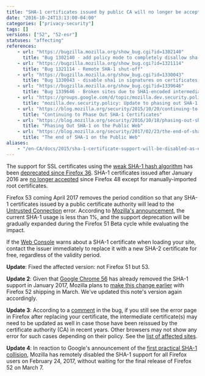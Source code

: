 ```yaml
---
title: "SHA-1 certificates issued by public CA will no longer be accepted"
date: "2016-10-24T13:13:00-04:00"
categories: ["privacy-security"]
tags: []
versions: ["52", "52-esr"]
statuses: "affecting"
references:
    - url: "https://bugzilla.mozilla.org/show_bug.cgi?id=1302140"
      title: "Bug 1302140 - add policy mode to completely disallow sha-1 signature except for certificates issued by non-built-in roots"
    - url: "https://bugzilla.mozilla.org/show_bug.cgi?id=1321114"
      title: "Bug 1321114 - Remote SHA-1 shut-off"
    - url: "https://bugzilla.mozilla.org/show_bug.cgi?id=1330043"
      title: "Bug 1330043 - disable sha1 in signatures on certificates issued by publicly-trusted roots"
    - url: "https://bugzilla.mozilla.org/show_bug.cgi?id=1339646"
      title: "Bug 1339646 - Broken sites due to SHA1-encoded intermediate certs"
    - url: "https://groups.google.com/d/topic/mozilla.dev.security.policy/wXvLQ26JyOA/discussion"
      title: "mozilla.dev.security.policy: Update to phasing out SHA-1 Certs"
    - url: "https://blog.mozilla.org/security/2015/10/20/continuing-to-phase-out-sha-1-certificates/"
      title: "Continuing to Phase Out SHA-1 Certificates"
    - url: "https://blog.mozilla.org/security/2016/10/18/phasing-out-sha-1-on-the-public-web/"
      title: "Phasing Out SHA-1 on the Public Web"
    - url: "https://blog.mozilla.org/security/2017/02/23/the-end-of-sha-1-on-the-public-web/"
      title: "The end of SHA-1 on the Public Web"
aliases:
    - "/en-CA/docs/2015/sha-1-certificate-support-will-be-disabled-as-early-as-july-2016/"
---
```

The support for SSL certificates using the [weak SHA-1 hash algorithm](https://developer.mozilla.org/docs/Web/Security/Weak_Signature_Algorithm) has been [deprecated since Firefox 36](https://www.fxsitecompat.dev/en-CA/docs/2014/sha-1-support-has-been-deprecated/). SHA-1 certificates issued after <time datetime="2016-01">January 2016</time> are [no longer accepted](https://www.fxsitecompat.dev/en-CA/docs/2015/sha-1-based-certificates-with-validity-period-from-2016-will-not-be-validated/) since Firefox 48 except for manually-imported root certificates.

Firefox 53 coming <time datetime="2017-04">April 2017</time> removes the period condition so that any SHA-1 certificates issued by a public certificate authority will lead to the [Untrusted Connection](https://support.mozilla.org/kb/connection-untrusted-error-message) error. According to [Mozilla's announcement](https://blog.mozilla.org/security/2016/10/18/phasing-out-sha-1-on-the-public-web/), the current SHA-1 usage is less than 1%, and the support deprecation will be gradually expanded during the Firefox 51 Beta cycle while evaluating the impact.

If the [Web Console](https://developer.mozilla.org/docs/Tools/Web_Console) warns about a SHA-1 certificate when loading your site, contact the issuer immediately to replace it with a new SHA-2 certificate for free, regardless of the validity period.

**Update**: Fixed the affected version: not Firefox 51 but 53.

**Update 2**: Given that [Google Chrome 56](https://security.googleblog.com/2016/11/sha-1-certificates-in-chrome.html) has already removed the SHA-1 support in January 2017, Mozilla plans to [make this change earlier](https://mail.mozilla.org/pipermail/gofaster/2017-February/000563.html) with Firefox 52 shipping in March. We've updated this note's version again accordingly.

**Update 3**: According to a [comment](https://bugzilla.mozilla.org/show_bug.cgi?id=1330043#c15) in the bug, if you still see the error page in Firefox after replacing your certificate, the intermediate certificate(s) may need to be updated as well in case those have been reissued by the certificate authority (CA) in recent years. Other browsers may not show any error for such cases depending on their policy. See the [list of affected sites](https://bug1339646.bmoattachments.org/attachment.cgi?id=8837360).

**Update 4**: In reaction to Google's announcement of the [first practical SHA-1 collision](https://security.googleblog.com/2017/02/announcing-first-sha1-collision.html), Mozilla has remotely disabled the SHA-1 support for all Firefox users on <time datetime="2017-02-24">February 24, 2017</time>, without waiting for the final release of Firefox 52 on <time datetime="2017-03-07">March 7</time>.
